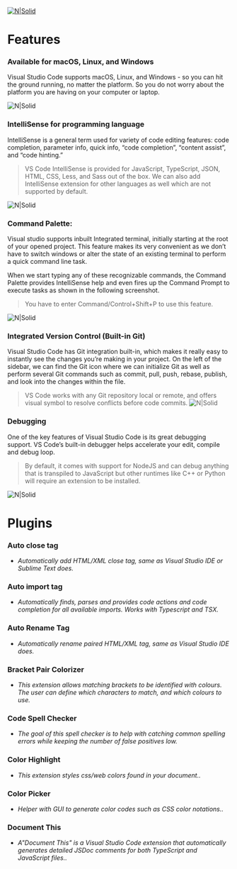   

 [![N|Solid](https://blog.launchdarkly.com/wp-content/uploads/2018/10/visualstudio_code-card.png)](https://code.visualstudio.com/)

  

# Features
 ### Available for macOS, Linux, and Windows
 Visual Studio Code supports macOS, Linux, and Windows - so you can hit the ground running, no matter the platform. So you do not worry about the platform you are having on your computer or laptop. 
 
 ![N|Solid](https://code.visualstudio.com/assets/docs/editor/whyvscode/macwinlinux2.png)
 

### IntelliSense for programming language
 IntelliSense is a general term used for variety of code editing features: code completion, parameter info, quick info, “code completion”, “content assist”, and “code hinting.”
 >VS Code IntelliSense is provided for JavaScript, TypeScript, JSON, HTML, CSS, Less, and Sass out of the box. We can also add IntelliSense extension for other languages as well which are not supported by default.
 
 ![N|Solid](https://blog.webnersolutions.com/wp-content/uploads/2018/06/1.jpg)
 
 
 ### Command Palette:
 Visual studio supports inbuilt Integrated terminal, initially starting at the root of your opened project. This feature makes its very convenient as we don’t have to switch windows or alter the state of an existing terminal to perform a quick command line task.
 
 When we start typing any of these recognizable commands, the Command Palette provides IntelliSense help and even fires up the Command Prompt to execute tasks as shown in the following screenshot.
>You have to enter Command/Control+Shift+P to use this feature.

![N|Solid](https://blog.webnersolutions.com/wp-content/uploads/2018/06/2-8.png)

 ### Integrated Version Control (Built-in Git)
 Visual Studio Code has Git integration built-in, which makes it really easy to instantly see the changes you’re making in your project. On the left of the sidebar, we can find the Git icon where we can initialize Git as well as perform several Git commands such as  commit, pull, push, rebase, publish, and look into the changes within the file.
>VS Code works with any Git repository local or remote, and offers visual symbol to resolve conflicts before code commits.
![N|Solid](https://blog.webnersolutions.com/wp-content/uploads/2018/06/3.jpg)

### Debugging
One of the key features of Visual Studio Code is its great debugging support. VS Code’s built-in debugger helps accelerate your edit, compile and debug loop.  
>By default, it comes with support for NodeJS and can debug anything that is transpiled to JavaScript but other runtimes like C++ or Python will require an extension to be installed.

![N|Solid](https://blog.webnersolutions.com/wp-content/uploads/2018/06/4-3.png)
# Plugins
### Auto close tag
- _Automatically add HTML/XML close tag, same as Visual Studio IDE or Sublime Text does._

### Auto import tag
- _Automatically finds, parses and provides code actions and code completion for all available imports. Works with Typescript and TSX._
### Auto Rename Tag
- _Automatically rename paired HTML/XML tag, same as Visual Studio IDE does._
###  Bracket Pair Colorizer
- _This extension allows matching brackets to be identified with colours. The user can define which characters to match, and which colours to use._
### Code Spell Checker
- _The goal of this spell checker is to help with catching common spelling errors while keeping the number of false positives low._
### Color Highlight
- _This extension styles css/web colors found in your document.._
### Color Picker
- _Helper with GUI to generate color codes such as CSS color notations.._
### Document This
- _A"Document This" is a Visual Studio Code extension that automatically generates detailed JSDoc comments for both TypeScript and JavaScript files.._
